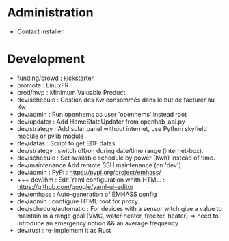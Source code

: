 # Administration
- Contact installer

# Development
- funding/crowd : kickstarter
- promote : LinuxFR
- prod/mvp : Minimum Valuable Product
- dev/schedule : Gestion des Kw consommés dans le but de facturer au Kw
- dev/admin : Run openhems as user 'openhems' instead root
- dev/updater : Add HomeStateUpdater from openhab_api.py
- dev/strategy : Add solar panel without internet, use Python skyfield module or pvlib module
- dev/datas : Script to get EDF datas.
- dev/strategy : switch off/on during date/time range (internet-box).
- dev/schedule : Set available schedule by power (Kwh) instead of time.
- dev/maintenance Add remote SSH maintenance (on 'dev')
- dev/admin : PyPi : https://pypi.org/project/emhass/
- +++ dev/ihm : Edit Yaml configuration whith HTML. : https://github.com/google/yaml-ui-editor
- dev/emhass : Auto-generation of EMHASS config
- dev/admin : configure HTML root for proxy.
- dev/schedule/automatic : For devices with a sensor witch give a value to maintain in a range goal (VMC, water heater, freezer, heater) => need to introduce an emergency notion && an average frequency
- dev/rust : re-implement it as Rust

